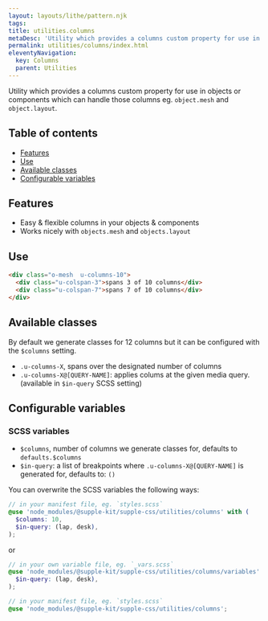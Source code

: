 ```yaml
---
layout: layouts/lithe/pattern.njk
tags:
title: utilities.columns
metaDesc: 'Utility which provides a columns custom property for use in objects or components which can handle those columns.'
permalink: utilities/columns/index.html
eleventyNavigation:
  key: Columns
  parent: Utilities
---
```


Utility which provides a columns custom property for use in objects or components which can handle those columns eg. `object.mesh` and `object.layout`.

## Table of contents

- [Features](#features)
- [Use](#use)
- [Available classes](#available-classes)
- [Configurable variables](#configurable-variables)

## Features

- Easy & flexible columns in your objects & components
- Works nicely with `objects.mesh` and `objects.layout`

## Use

```html
<div class="o-mesh  u-columns-10">
  <div class="u-colspan-3">spans 3 of 10 columns</div>
  <div class="u-colspan-7">spans 7 of 10 columns</div>
</div>
```

## Available classes

By default we generate classes for 12 columns but it can be configured with the `$columns` setting.

- `.u-columns-X`, spans over the designated number of columns
- `.u-columns-X@[QUERY-NAME]`: applies colums at the given media query. (available in `$in-query` SCSS setting)

## Configurable variables

### SCSS variables

- `$columns`, number of columns we generate classes for, defaults to `defaults.$columns`
- `$in-query`: a list of breakpoints where `.u-columns-X@[QUERY-NAME]` is generated for, defaults to: `()`

You can overwrite the SCSS variables the following ways:

```scss
// in your manifest file, eg. `styles.scss`
@use 'node_modules/@supple-kit/supple-css/utilities/columns' with (
  $columns: 10,
  $in-query: (lap, desk),
);
```

or

```scss
// in your own variable file, eg. `_vars.scss`
@use 'node_modules/@supple-kit/supple-css/utilities/columns/variables' with (
  $in-query: (lap, desk),
);

// in your manifest file, eg. `styles.scss`
@use 'node_modules/@supple-kit/supple-css/utilities/columns';
```
